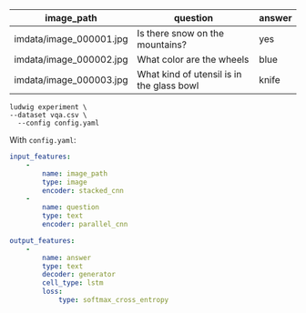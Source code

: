 | image_path              | question                                  | answer |
| ----------------------- | ----------------------------------------- | ------ |
| imdata/image_000001.jpg | Is there snow on the mountains?           | yes    |
| imdata/image_000002.jpg | What color are the wheels                 | blue   |
| imdata/image_000003.jpg | What kind of utensil is in the glass bowl | knife  |

```
ludwig experiment \
--dataset vqa.csv \
  --config config.yaml
```

With `config.yaml`:

```yaml
input_features:
    -
        name: image_path
        type: image
        encoder: stacked_cnn
    -
        name: question
        type: text
        encoder: parallel_cnn

output_features:
    -
        name: answer
        type: text
        decoder: generator
        cell_type: lstm
        loss:
            type: softmax_cross_entropy
```
